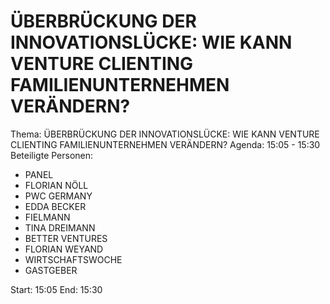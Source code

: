 # ÜBERBRÜCKUNG DER INNOVATIONSLÜCKE: WIE KANN VENTURE CLIENTING FAMILIENUNTERNEHMEN VERÄNDERN?
Thema: ÜBERBRÜCKUNG DER INNOVATIONSLÜCKE: WIE KANN VENTURE CLIENTING FAMILIENUNTERNEHMEN VERÄNDERN?
Agenda: 15:05 - 15:30
Beteiligte Personen:
- PANEL
- FLORIAN NÖLL
- PWC GERMANY
- EDDA BECKER
- FIELMANN
- TINA DREIMANN
- BETTER VENTURES
- FLORIAN WEYAND
- WIRTSCHAFTSWOCHE
- GASTGEBER

Start: 15:05
End: 15:30
